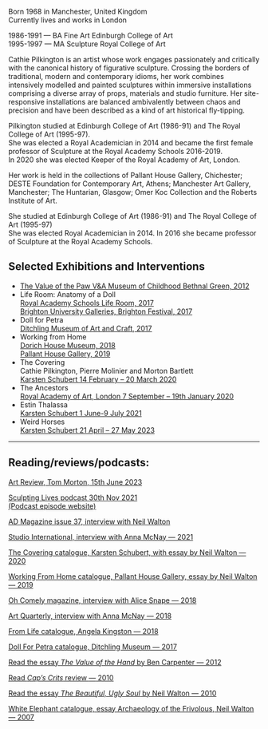 Born 1968 in Manchester, United Kingdom  
Currently lives and works in London

1986-1991 — BA Fine Art Edinburgh College of Art  
1995-1997 — MA Sculpture Royal College of Art

Cathie Pilkington is an artist whose work engages passionately and critically with the canonical history of figurative sculpture. Crossing the borders of traditional, modern and contemporary idioms, her work combines intensively modelled and painted sculptures within immersive installations comprising a diverse array of props, materials and studio furniture. Her site-responsive installations are balanced ambivalently between chaos and precision and have been described as a kind of art historical fly-tipping.  
  
Pilkington studied at Edinburgh College of Art (1986-91) and The Royal College of Art (1995-97).  
She was elected a Royal Academician in 2014 and became the first female professor of Sculpture at the Royal Academy Schools 2016-2019.  
In 2020 she was elected Keeper of the Royal Academy of Art, London.  
  
Her work is held in the collections of Pallant House Gallery, Chichester; DESTE Foundation for Contemporary Art, Athens; Manchester Art Gallery, Manchester; The Huntarian, Glasgow; Omer Koc Collection and the Roberts Institute of Art.

She studied at Edinburgh College of Art (1986-91) and The Royal College of Art (1995-97)  
She was elected Royal Academician in 2014\. In 2016 she became professor of Sculpture at the Royal Academy Schools.

## Selected Exhibitions and Interventions

* [The Value of the Paw  V&A Museum of Childhood Bethnal Green, 2012](https://cathiepilkington.com/exhibitions/the-value-of-the-paw)
* Life Room: Anatomy of a Doll  
[Royal Academy Schools Life Room, 2017](https://cathiepilkington.com/exhibitions/life-room-anatomy-of-a-doll)  
[Brighton University Galleries, Brighton Festival, 2017](https://cathiepilkington.com/exhibitions/the-life-rooms-brighton)
* Doll for Petra  
[Ditchling Museum of Art and Craft, 2017](https://cathiepilkington.com/exhibitions/doll-for-petra)
* Working from Home  
[Dorich House Museum, 2018](https://cathiepilkington.com/exhibitions/life-room-working-from-home)  
[Pallant House Gallery, 2019](https://cathiepilkington.com/exhibitions/life-room-working-from-home)
* The Covering  
 Cathie Pilkington, Pierre Molinier and Morton Bartlett  
[Karsten Schubert 14 February – 20 March 2020](https://cathiepilkington.com/exhibitions/the-covering)
* The Ancestors  
[Royal Academy of Art, London 7 September – 19th January 2020](https://cathiepilkington.com/exhibitions/the-ancestors)
* Estin Thalassa  
[Karsten Schubert 1 June-9 July 2021](https://cathiepilkington.com/exhibitions/estin-thalassa)
* Weird Horses  
[Karsten Schubert 21 April – 27 May 2023](https://cathiepilkington.com/exhibitions/weird-horses)

---

## Reading/reviews/podcasts:  

[Art Review, Tom Morton, 15th June 2023](https://artreview.com/cathie-pilkington-weird-horses-karsten-schubert-london-review/)

[Sculpting Lives podcast 30th Nov 2021](https://podcasts.apple.com/gb/podcast/sculpting-lives-cathie-pilkington/id1502975715?i=1000543463222)  
[(Podcast episode website)](https://audioboom.com/posts/7987693-sculpting-lives-cathie-pilkington)

[AD Magazine issue 37, interview with Neil Walton](https://www.nsead.org/publications/ad-magazine/issue-37/)

[Studio International, interview with Anna McNay — 2021](https://www.studiointernational.com/index.php/cathie-pilkington-interview-estin-thalassa-karsten-schubert-london)

[The Covering catalogue, Karsten Schubert, with essay by Neil Walton — 2020](https://cathiepilkington.com/wp-content/2020/02/TheCovering%5Fcatalogue%5FKarstenSchubert%5F2020.pdf)

[Working From Home catalogue, Pallant House Gallery, essay by Neil Walton — 2019](https://cathiepilkington.com/wp-content/2019/02/PHG%5FPilkington%5Fleaflet%5FFINAL.pdf)

[Oh Comely magazine, interview with Alice Snape — 2018](https://cathiepilkington.com/wp-content/2019/02/OhComely46.cathiepilkington.pdf)

[Art Quarterly, interview with Anna McNay — 2018](https://cathiepilkington.com/wp-content/2019/02/ArtQuarterly%5F2018%5FCathie-Pilkington.pdf)

[From Life catalogue, Angela Kingston — 2018](https://cathiepilkington.com/wp-content/2019/02/FromLifeCatalogue2018%5FAngelaKingston.pdf)

[Doll For Petra catalogue, Ditchling Museum — 2017](https://cathiepilkington.com/wp-content/2019/02/DollForPetra%5FDitchling%5FEricGill%5F2017.pdf)

[Read the essay _The Value of the Hand_ by Ben Carpenter — 2012](https://cathiepilkington.com/wp-content/2016/08/The-Value-of-the-Hand-Benedict-Carpenter.pdf)

[Read _Cap’s Crits_ review _—_ 2010](https://cathiepilkington.com/wp-content/2016/07/caps-crit-Cathie-Pilkington.pdf)

[Read the essay _The Beautiful, Ugly Soul_ by Neil Walton — 2010](https://cathiepilkington.com/wp-content/2016/07/The-beautiful-ugly-soul.pdf)

[White Elephant catalogue, essay Archaeology of the Frivolous, Neil Walton — 2007](https://cathiepilkington.com/wp-content/2019/02/WhiteElephantCatalogue2007.pdf)